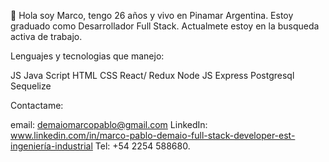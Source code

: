 👋
Hola soy Marco, tengo 26 años y vivo en Pinamar Argentina. Estoy graduado como Desarrollador Full Stack. Actualmete estoy en la busqueda activa de trabajo. 

Lenguajes y tecnologias que manejo:

JS Java Script
HTML
CSS
React/ Redux
Node JS
Express
Postgresql
Sequelize

Contactame:

email: demaiomarcopablo@gmail.com
LinkedIn: www.linkedin.com/in/marco-pablo-demaio-full-stack-developer-est-ingeniería-industrial
Tel: +54 2254 588680.
